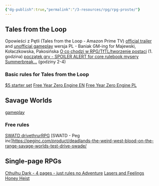 ```yaml
---
{"dg-publish":true,"permalink":"/3-resources/rpg/rpg-proste/"}
---
```



## Tales from the Loop

Opowieści z Pętli (Tales from the Loop - Amazon Prime TV)
[official trailer](https://www.youtube.com/watch?v=FzSpOAhgCf8&t=1s) and [unofficial gameplay](https://www.youtube.com/watch?v=1-5A6QQGyeI)
wersja PL - Baniak GM-ing for Majewski, Kołaczkowska, Pakosińska 
[O co chodzi w RPG/TfTL/tworzenie postaci](https://youtu.be/RYysf1liBcU?si=R8hN2vcphlFfYsXF&t=570) (1. godzina)
[początek gry - SPOILER ALERT for core rulebook mysery Summerbreak...](https://www.youtube.com/watch?v=RYysf1liBcU&t=3860s)  (godziny 2-4) 
### Basic rules for Tales from the Loop
[$5 starter set](https://www.drivethrurpg.com/en/product/305344/tales-from-the-loop-rpg-starter-set) 
[Free Year Zero Engine EN](https://freeleaguepublishing.com/wp-content/uploads/2023/11/YZE-Standard-Reference-Document.pdf)
[Free Year Zero Engine PL](https://docs.google.com/document/d/1bTBczviR9Kiu1J8eLCSmEwfhtS2pmjB9pjeGEXbNtJw/edit#heading=h.wo064m2276nv) 

## Savage Worlds



[gameplay](https://www.youtube.com/watch?v=LjehDlTS0Wc)
### Free rules
[SWATD drivethrurRPG](https://legacy.drivethrurpg.com/product/339651/Savage-Worlds-Adventure-Edition-Test-Drive)
[SWATD - Peg inc]https://peginc.com/product/deadlands-the-weird-west-blood-on-the-range-savage-worlds-test-drive-swade/

## Single-page RPGs

[Cthulhu Dark - 4 pages - just rules no Adventure](http://catchyourhare.com/files/Cthulhu%20Dark.pdf)
[Lasers and Feelings](http://onesevendesign.com/lasers_and_feelings_rpg.pdf)
[Honey Heist](https://www.docdroid.net/KJzmn5k/honey-heist-by-grant-howitt-pdf)

